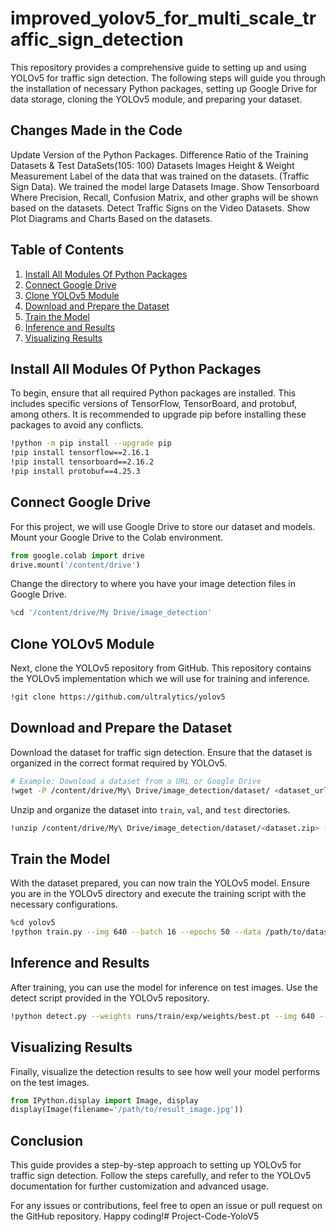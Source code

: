 # improved_yolov5_for_multi_scale_traffic_sign_detection

This repository provides a comprehensive guide to setting up and using YOLOv5 for traffic sign detection. The following steps will guide you through the installation of necessary Python packages, setting up Google Drive for data storage, cloning the YOLOv5 module, and preparing your dataset.

## Changes Made in the Code
Update Version of the Python Packages.
Difference Ratio of the Training Datasets & Test DataSets(105: 100)
Datasets Images Height & Weight Measurement
Label of the data that was trained on the datasets. (Traffic Sign Data).
We trained the model large Datasets Image.
Show Tensorboard Where Precision, Recall, Confusion Matrix, and other graphs
will be shown based on the datasets.
Detect Traffic Signs on the Video Datasets.
Show Plot Diagrams and Charts Based on the datasets.


## Table of Contents

1. [Install All Modules Of Python Packages](#install-all-modules-of-python-packages)
2. [Connect Google Drive](#connect-google-drive)
3. [Clone YOLOv5 Module](#clone-yolov5-module)
4. [Download and Prepare the Dataset](#download-and-prepare-the-dataset)
5. [Train the Model](#train-the-model)
6. [Inference and Results](#inference-and-results)
7. [Visualizing Results](#visualizing-results)

## Install All Modules Of Python Packages

To begin, ensure that all required Python packages are installed. This includes specific versions of TensorFlow, TensorBoard, and protobuf, among others. It is recommended to upgrade pip before installing these packages to avoid any conflicts.

```sh
!python -m pip install --upgrade pip
!pip install tensorflow==2.16.1
!pip install tensorboard==2.16.2
!pip install protobuf==4.25.3
```

## Connect Google Drive

For this project, we will use Google Drive to store our dataset and models. Mount your Google Drive to the Colab environment.

```python
from google.colab import drive
drive.mount('/content/drive')
```

Change the directory to where you have your image detection files in Google Drive.

```python
%cd '/content/drive/My Drive/image_detection'
```

## Clone YOLOv5 Module

Next, clone the YOLOv5 repository from GitHub. This repository contains the YOLOv5 implementation which we will use for training and inference.

```sh
!git clone https://github.com/ultralytics/yolov5
```

## Download and Prepare the Dataset

Download the dataset for traffic sign detection. Ensure that the dataset is organized in the correct format required by YOLOv5.

```sh
# Example: Download a dataset from a URL or Google Drive
!wget -P /content/drive/My\ Drive/image_detection/dataset/ <dataset_url>
```

Unzip and organize the dataset into `train`, `val`, and `test` directories.

```sh
!unzip /content/drive/My\ Drive/image_detection/dataset/<dataset.zip> -d /content/drive/My\ Drive/image_detection/dataset/
```

## Train the Model

With the dataset prepared, you can now train the YOLOv5 model. Ensure you are in the YOLOv5 directory and execute the training script with the necessary configurations.

```sh
%cd yolov5
!python train.py --img 640 --batch 16 --epochs 50 --data /path/to/dataset.yaml --weights yolov5s.pt
```

## Inference and Results

After training, you can use the model for inference on test images. Use the detect script provided in the YOLOv5 repository.

```sh
!python detect.py --weights runs/train/exp/weights/best.pt --img 640 --conf 0.25 --source /path/to/test/images
```

## Visualizing Results

Finally, visualize the detection results to see how well your model performs on the test images.

```python
from IPython.display import Image, display
display(Image(filename='/path/to/result_image.jpg'))
```

## Conclusion

This guide provides a step-by-step approach to setting up YOLOv5 for traffic sign detection. Follow the steps carefully, and refer to the YOLOv5 documentation for further customization and advanced usage.

For any issues or contributions, feel free to open an issue or pull request on the GitHub repository. Happy coding!# Project-Code-YoloV5
